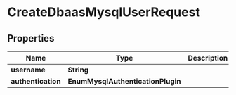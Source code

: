 

# CreateDbaasMysqlUserRequest


## Properties

| Name | Type | Description | Notes |
|------------ | ------------- | ------------- | -------------|
|**username** | **String** |  |  |
|**authentication** | **EnumMysqlAuthenticationPlugin** |  |  [optional] |



